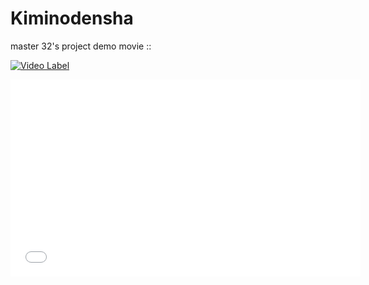 # Kiminodensha
master 32's project
demo movie :: 

[![Video Label](http://img.youtube.com/vi/Dwukzfs52Xs/0.jpg)](https://www.youtube.com/embed/Dwukzfs52Xs)


<iframe width="560" height="315" src="//www.youtube.com/embed/K64mb5KUhhs" frameborder="0" allowfullscreen></iframe>
